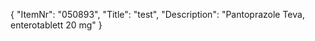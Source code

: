 {
  "ItemNr": "050893",
  "Title": "test",
  "Description": "Pantoprazole Teva, enterotablett 20 mg"
}